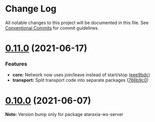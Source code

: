 # Change Log

All notable changes to this project will be documented in this file.
See [Conventional Commits](https://conventionalcommits.org) for commit guidelines.

# [0.11.0](https://github.com/aholstenson/ataraxia/tree/master/packages/ws-server/compare/v0.10.0...v0.11.0) (2021-06-17)


### Features

* **core:** Network now uses join/leave instead of start/stop ([eee9bdc](https://github.com/aholstenson/ataraxia/tree/master/packages/ws-server/commit/eee9bdcacc0224923fa6190270c098c7cccd9c74))
* **transport:** Split transport code into separate packages ([766b9c0](https://github.com/aholstenson/ataraxia/tree/master/packages/ws-server/commit/766b9c0608acfea685d6e8bd65490a81557cecb1))





# [0.10.0](https://github.com/aholstenson/ataraxia/tree/master/packages/ws-server/compare/v0.9.1...v0.10.0) (2021-06-07)

**Note:** Version bump only for package ataraxia-ws-server
